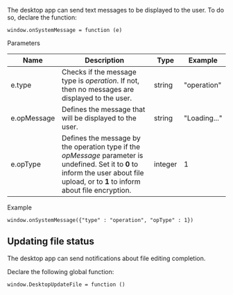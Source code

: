 The desktop app can send text messages to be displayed to the user. To do so, declare the function:

```
window.onSystemMessage = function (e)
```

Parameters

| Name        | Description                                                                                                                                                                             | Type    | Example      |
| ----------- | --------------------------------------------------------------------------------------------------------------------------------------------------------------------------------------- | ------- | ------------ |
| e.type      | Checks if the message type is *operation*. If not, then no messages are displayed to the user.                                                                                          | string  | "operation"  |
| e.opMessage | Defines the message that will be displayed to the user.                                                                                                                                 | string  | "Loading..." |
| e.opType    | Defines the message by the operation type if the *opMessage* parameter is undefined. Set it to **0** to inform the user about file upload, or to **1** to inform about file encryption. | integer | 1            |

Example

```
window.onSystemMessage({"type" : "operation", "opType" : 1})                    
```

## Updating file status

The desktop app can send notifications about file editing completion.

Declare the following global function:

```
window.DesktopUpdateFile = function ()
```
